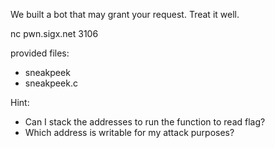 We built a bot that may grant your request. Treat it well.

nc pwn.sigx.net 3106

provided files: 
- sneakpeek
- sneakpeek.c

Hint:

- Can I stack the addresses to run the function to read flag?
- Which address is writable for my attack purposes?